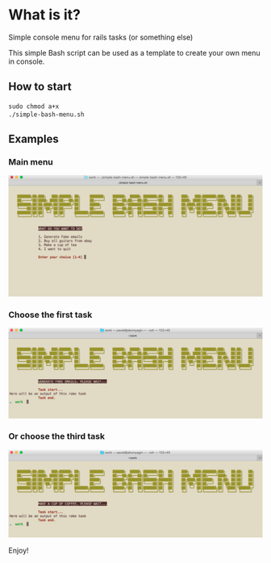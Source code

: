 # What is it?

Simple console menu for rails tasks (or something else)

This simple Bash script can be used as a template to create your own menu in console.

## How to start

```shell
sudo chmod a+x
./simple-bash-menu.sh
```

## Examples

### Main menu

![Main menu](/screenshots/main_menu.png)

### Choose the first task

![Generate fake emails](/screenshots/generate_fake_emails.png)

### Or choose the third task

![Make a cup of tea](/screenshots/make_a_cup_of_tea.png)

Enjoy!
